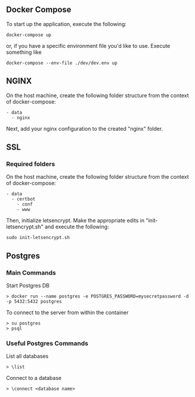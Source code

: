 ## Docker Compose

To start up the application, execute the following:

```
docker-compose up
```

or, if you have a specific environment file you'd like to use. Execute something like

```
docker-compose --env-file ./dev/dev.env up
```

## NGINX
On the host machine, create the following folder structure from the context of docker-compose:

```
- data
  - nginx
```

Next, add your nginx configuration to the created "nginx" folder.

## SSL

### Required folders

On the host machine, create the following folder structure from the context of docker-compose:

```
- data
  - certbot
    - conf
    - www
```

Then, initialize letsencrypt. Make the appropriate edits in "init-letsencrypt.sh" and
execute the following:

`sudo init-letsencrypt.sh`

## Postgres

### Main Commands
Start Postgres DB
```
> docker run --name postgres -e POSTGRES_PASSWORD=mysecretpassword -d -p 5432:5432 postgres
```

To connect to the server from within the container
```
> su postgres
> psql
```

### Useful Postgres Commands

List all databases
```
> \list
```

Connect to a database
```
> \connect <database name>
```